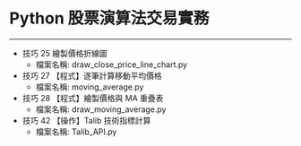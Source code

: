 # Python 股票演算法交易實務

---

* 技巧 25 繪製價格折線圖
  * 檔案名稱: draw_close_price_line_chart.py
* 技巧 27 【程式】逐筆計算移動平均價格
  * 檔案名稱: moving_average.py
* 技巧 28 【程式】繪製價格與 MA 重疊表
  * 檔案名稱: draw_moving_average.py
* 技巧 42 【操作】Talib 技術指標計算
  * 檔案名稱: Talib_API.py